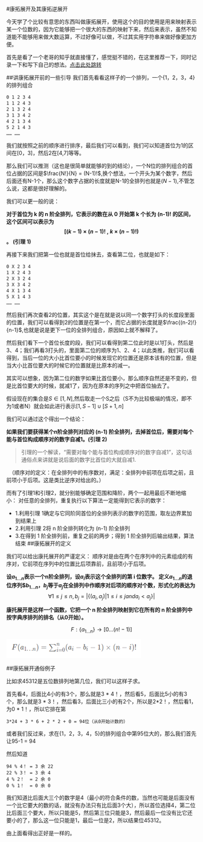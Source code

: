 #康拓展开及其康拓逆展开

今天学了个比较有意思的东西叫做康拓展开，使用这个的目的使用是用来映射表示某一个位数的，因为它能够把一个很大的东西的映射下来，然后来表示，虽然不知道能不能够用来做大数运算，不过好像可以做，不过其实用字符串来做好像更加方便。

首先是看了一个老哥的知乎就直接懂了，感觉挺不错的，在这里推荐一下，同时记录一下和写下自己的想法。[点击此处跳转](https://zhuanlan.zhihu.com/p/39377593)

##讲康拓展开前的一些引导
我们首先看看这样子的一个排列，一个{1，2，3，4}的排列组合

	0 1 2 3 4
	1 1 2 4 3
	2 1 3 2 4
	3 1 3 4 2
	4 2 1 3 4
	5 2 1 4 3
	…… ……

我们就按照之前的顺序进行排序，最后我们可以看到，我们可以知道首位为1的区间在[0，3]，然后2在[4,7]等等。

那么我们可以推测（这也是很简单就能够的到的结论），一个N位的排列组合的首位占据的区间是$\frac{N!}{N} = (N-1)!$,换个想法，一个开头为某个数字，然后后面还有N-1个，那么这个数字占据的长度就是N-1的全排列也就是$(N-1)$,不管怎么说，这都是很好理解的。

我们可以更一般的说：

**对于首位为 k 的 n 阶全排列，它表示的数在从 0 开始第 k 个长为 (n-1)! 的区间，这个区间可以表示为 $$\left[\left(k-1\right)\times \left(n-1\right)! \ ,\ k \times \left(n-1\right)!\right)$$ 。 (引理 1)**

再接下来我们把第一位也就是首位给抹去，查看第二位，也就是如下：

	0 X 2 3 4
	1 X 2 4 3
	2 X 3 2 4
	3 X 3 4 2
	4 X 1 3 4
	5 X 1 4 3
	…… ……

然后我们再次查看2的位置，其实这个是在就是说以同一个数字打头的长度段里面的位置，我们可以看得到2的位置是在第一个，而它占据的长度就是$\frac{(n-2)!}{n-1}$,也就是说是更下一位的全排列组合，原因如上就不解释了。

然后我们看下一个首位长度的段，我们可以看得到第二位此时是以1打头，然后是3、4；我们再看3打头的，里面第二位的顺序为1、2、4；以此类推，我们可以看得到，当后一位的大小比首位要小的时候发现它的位置还是原本该有的位置，但是当大小比首位要大的时候它的位置就是比原本的减一。

其实可以想象，因为第二位的数字如果比首位要小，那么顺序自然还是不变的，但是比首位要大的时候，就减1了，因为在原本的序列之中把首位抽去了。

假设现在的集合是$S \in [1,N]$,然后取走一个S之后（S不为比较极端的情况，即不为1或者N）就会如此进行表示$[1,S-1] ∪ [S + 1,n]$

我们可以通过这个得出一个结论：

**如果我们要获得某个$n$阶全排列对应的 (n-1) 阶全排列，去掉首位后，需要对每个能与首位构成顺序对的数字自减1。(引理 2)**

>引理的一个解读，“需要对每个能与首位构成顺序对的数字自减1”，这句话通俗点来讲就是说后面的数字比首位的大就自减1.


　（顺序对的定义：在全排列中的有序数对，满足：全排列中前项在后项之前，且前项小于后项。这是类比逆序对给出的。）

而有了引理1和引理2，就分别能够确定范围和降阶，两个一起用最后不断地缩小：
对任意的全排列，重复执行以下算法一定能得到它表示的数字：

- 1.利用引理 1确定与它同阶同首位的全排列表示的数字的范围，取左边界累加到结果上
- 2.利用引理 2将 n 阶全排列转化为 (n-1) 阶全排列
- 3.在得到 1 阶全排列前，重复之前的两步；得到 1 阶全排列后输出结果，算法结束
##康拓展开的定义

我们可以给出康托展开的严谨定义：
顺序对是由在两个在序列中的元素组成的有序对，它前项在序列中的位置比后项靠前，且前项小于后项。

**设$a_{1...n}$表示一个n阶全排列，设$a_i$表示这个全排列的第 i 位数字。 定义$a_{1...n}$的退位序列$$b_{1...n}$，$b_j$等于$a_j$在全排列中作顺序对后项的顺序对个数，形式化的表达为**
$$\forall 1 \leq j \leq n,b_j = | \lbrace (a_i,a_j)| 1 \leq i \leq j   and    a_i < a_j \rbrace|$$
 
**康托展开是这样一个函数，它把一个 n 阶全排列映射到它在所有的 n 阶全排列中按字典序排列的排名（从0开始）。**

$$F: \lbrace a_{1...n} \rbrace \to [0...(n!-1)] $$

![](./picture/1.png)

##康拓展开通俗例子

比如求45312是五位数排列地第几位，我们可以这样子求。

首先看4，后面比4小的有3个，那么就是3 * 4！，然后看5，后面比5小的有3个，那么就是3 * 3！，然后看3，后面比三小的有2个，所以是2*2！，然后看1，为0 * 1！，所以它排在第

	3*24 + 3 * 6 + 2 * 2 + 0 = 94位（从0开始计数的）

或者我们反过来，求在{1，2，3，4，5}的排列组合中第95位大的，那么我们首先让95-1 = 94

然后知道

	94 % 4！ = 3 余 22
	22 % 3！ = 3 余 4
	4 % 2！  = 2 余 0
	0 % 1！  = 0 余 0

我们知道比后面大三个的数字是4（最小的符合条件的数，当然也可能是后面没有一个比它要大的数的话，就没有办法只有比后面3个大），所以首位选择4，第二位比后面三个要大，所以只能是5，然后第三位只能是3，然后最后一位没有比它还要小的了，那么这一位只能是1，最后一位是2，所以结果位45312。

由上面看得出正好是一样的。